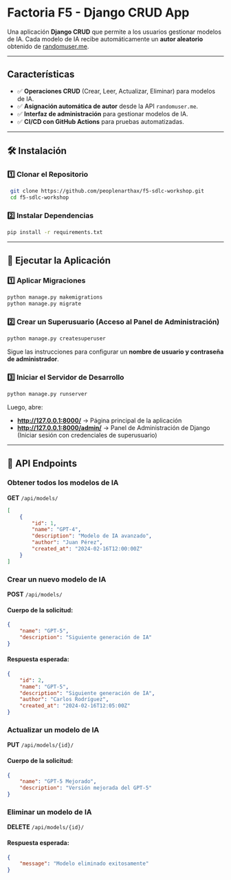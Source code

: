 # Factoria F5 - Django CRUD App

Una aplicación **Django CRUD** que permite a los usuarios gestionar modelos de IA.
Cada modelo de IA recibe automáticamente un **autor aleatorio** obtenido de [randomuser.me](https://randomuser.me/api/).

---

## Características
- ✅ **Operaciones CRUD** (Crear, Leer, Actualizar, Eliminar) para modelos de IA.
- ✅ **Asignación automática de autor** desde la API `randomuser.me`.
- ✅ **Interfaz de administración** para gestionar modelos de IA.
- ✅ **CI/CD con GitHub Actions** para pruebas automatizadas.

---

## 🛠️ Instalación

### **1️⃣ Clonar el Repositorio**
```bash
 git clone https://github.com/peoplenarthax/f5-sdlc-workshop.git
 cd f5-sdlc-workshop
```

### **2️⃣ Instalar Dependencias**
```bash
pip install -r requirements.txt
```

---

## 🚀 Ejecutar la Aplicación

### **1️⃣ Aplicar Migraciones**
```bash
python manage.py makemigrations
python manage.py migrate
```

### **2️⃣ Crear un Superusuario (Acceso al Panel de Administración)**
```bash
python manage.py createsuperuser
```
Sigue las instrucciones para configurar un **nombre de usuario y contraseña de administrador**.

### **3️⃣ Iniciar el Servidor de Desarrollo**
```bash
python manage.py runserver
```
Luego, abre:
- **http://127.0.0.1:8000/** → Página principal de la aplicación
- **http://127.0.0.1:8000/admin/** → Panel de Administración de Django (Iniciar sesión con credenciales de superusuario)

---

## 📌 API Endpoints

### **Obtener todos los modelos de IA**
**GET** `/api/models/`
```json
[
    {
        "id": 1,
        "name": "GPT-4",
        "description": "Modelo de IA avanzado",
        "author": "Juan Pérez",
        "created_at": "2024-02-16T12:00:00Z"
    }
]
```

### **Crear un nuevo modelo de IA**
**POST** `/api/models/`
#### **Cuerpo de la solicitud:**
```json
{
    "name": "GPT-5",
    "description": "Siguiente generación de IA"
}
```
#### **Respuesta esperada:**
```json
{
    "id": 2,
    "name": "GPT-5",
    "description": "Siguiente generación de IA",
    "author": "Carlos Rodríguez",
    "created_at": "2024-02-16T12:05:00Z"
}
```

### **Actualizar un modelo de IA**
**PUT** `/api/models/{id}/`
#### **Cuerpo de la solicitud:**
```json
{
    "name": "GPT-5 Mejorado",
    "description": "Versión mejorada del GPT-5"
}
```

### **Eliminar un modelo de IA**
**DELETE** `/api/models/{id}/`
#### **Respuesta esperada:**
```json
{
    "message": "Modelo eliminado exitosamente"
}
```

